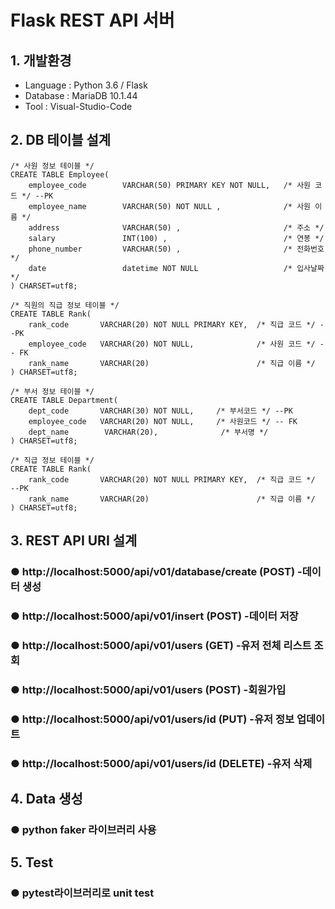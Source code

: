 # Flask REST API 서버 

## 1. 개발환경
- Language : Python 3.6 / Flask
- Database : MariaDB 10.1.44
- Tool : Visual-Studio-Code

## 2. DB 테이블 설계
```
/* 사원 정보 테이블 */
CREATE TABLE Employee(    
    employee_code        VARCHAR(50) PRIMARY KEY NOT NULL,   /* 사원 코드 */ --PK
    employee_name        VARCHAR(50) NOT NULL ,              /* 사원 이름 */
    address         	 VARCHAR(50) ,                       /* 주소 */	
	salary         	     INT(100) ,                       	 /* 연봉 */	
	phone_number         VARCHAR(50) ,                       /* 전화번호 */	
    date                 datetime NOT NULL                   /* 입사날짜 */    
) CHARSET=utf8;

```

```
/* 직원의 직급 정보 테이블 */
CREATE TABLE Rank(    
    rank_code       VARCHAR(20) NOT NULL PRIMARY KEY,  /* 직급 코드 */ --PK
	employee_code   VARCHAR(20) NOT NULL,			   /* 사원 코드 */ -- FK
    rank_name       VARCHAR(20)                        /* 직급 이름 */
) CHARSET=utf8;
```

```
/* 부서 정보 테이블 */
CREATE TABLE Department(
    dept_code      	VARCHAR(30) NOT NULL,     /* 부서코드 */ --PK
	employee_code	VARCHAR(20) NOT NULL,	  /* 사원코드 */ -- FK
    dept_name        VARCHAR(20),              /* 부서명 */    
) CHARSET=utf8;

```

```
/* 직급 정보 테이블 */
CREATE TABLE Rank(    
    rank_code       VARCHAR(20) NOT NULL PRIMARY KEY,  /* 직급 코드 */	--PK
    rank_name       VARCHAR(20)                        /* 직급 이름 */
) CHARSET=utf8;
```

## 3. REST API URI 설계
### ● http://localhost:5000/api/v01/database/create (POST) -데이터 생성
### ● http://localhost:5000/api/v01/insert          (POST) -데이터 저장

### ● http://localhost:5000/api/v01/users  		 (GET)    -유저 전체 리스트 조회
### ● http://localhost:5000/api/v01/users        (POST)   -회원가입
### ● http://localhost:5000/api/v01/users/id    (PUT)    -유저 정보 업데이트
### ● http://localhost:5000/api/v01/users/id    (DELETE) -유저 삭제

## 4. Data 생성
### ● python faker 라이브러리 사용

## 5. Test
### ● pytest라이브러리로 unit test

